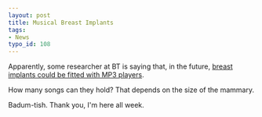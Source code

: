 ```yaml
---
layout: post
title: Musical Breast Implants
tags:
- News
typo_id: 108
---
```

Apparently, some researcher at BT is saying that, in the future, [breast implants could be fitted with MP3 players](http://www.ananova.com/news/story/sm_1570835.html).

How many songs can they hold?  That depends on the size of the mammary.

Badum-tish.  Thank you, I'm here all week.
